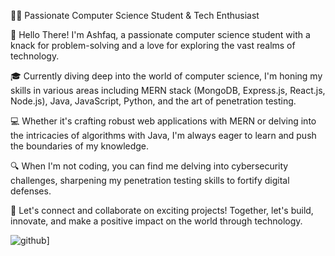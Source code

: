 👨‍💻 Passionate Computer Science Student & Tech Enthusiast

👋 Hello There! I'm Ashfaq, a passionate computer science student with a knack for problem-solving and a love for exploring the vast realms of technology.

🎓 Currently diving deep into the world of computer science, I'm honing my skills in various areas including MERN stack (MongoDB, Express.js, React.js, Node.js), Java, JavaScript, Python, and the art of penetration testing.

💻 Whether it's crafting robust web applications with MERN or delving into the intricacies of algorithms with Java, I'm always eager to learn and push the boundaries of my knowledge.

🔍 When I'm not coding, you can find me delving into cybersecurity challenges, sharpening my penetration testing skills to fortify digital defenses.

🌟 Let's connect and collaborate on exciting projects! Together, let's build, innovate, and make a positive impact on the world through technology.


![github](https://img.shields.io/badge/GitHub-000000?style=for-the-badge&logo=GitHub&logoColor=white)]
